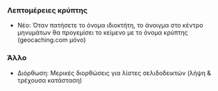 ### Λεπτομέρειες κρύπτης
- Νέο: Όταν πατήσετε το όνομα ιδιοκτήτη, το άνοιγμα στο κέντρο μηνυμάτων θα προγεμίσει το κείμενο με το όνομα κρύπτης (geocaching.com μόνο)

### Άλλο
- Διόρθωση: Μερικές διορθώσεις για λίστες σελιδοδεικτών (λήψη & τρέχουσα κατάσταση)
